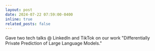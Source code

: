 ```yaml
---
layout: post
date: 2024-07-22 07:59:00-0400
inline: true
related_posts: false
---
```


Gave two tech talks @ LinkedIn and TikTok on our work "Differentially Private Prediction of Large Language Models."